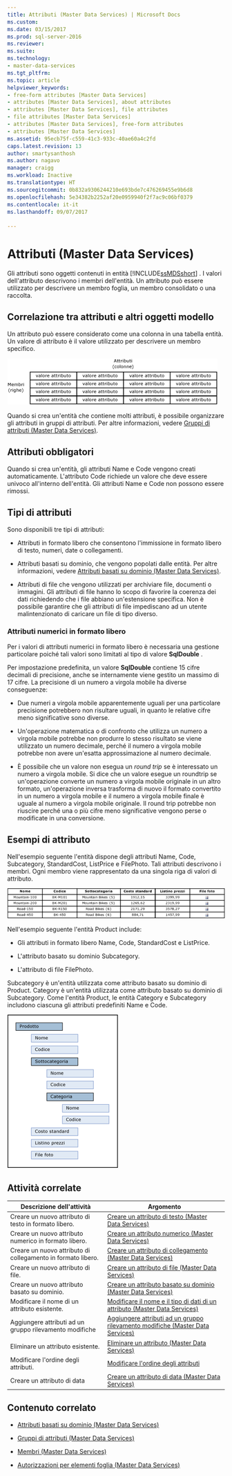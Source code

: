 ```yaml
---
title: Attributi (Master Data Services) | Microsoft Docs
ms.custom: 
ms.date: 03/15/2017
ms.prod: sql-server-2016
ms.reviewer: 
ms.suite: 
ms.technology:
- master-data-services
ms.tgt_pltfrm: 
ms.topic: article
helpviewer_keywords:
- free-form attributes [Master Data Services]
- attributes [Master Data Services], about attributes
- attributes [Master Data Services], file attributes
- file attributes [Master Data Services]
- attributes [Master Data Services], free-form attributes
- attributes [Master Data Services]
ms.assetid: 95ecb75f-c559-41c3-933c-40ae60a4c2fd
caps.latest.revision: 13
author: smartysanthosh
ms.author: nagavo
manager: craigg
ms.workload: Inactive
ms.translationtype: HT
ms.sourcegitcommit: 0b832a9306244210e693bde7c476269455e9b6d8
ms.openlocfilehash: 5e34382b2252af20e0959940f2f7ac9c06bf0379
ms.contentlocale: it-it
ms.lasthandoff: 09/07/2017

---
```

# <a name="attributes-master-data-services"></a>Attributi (Master Data Services)
  Gli attributi sono oggetti contenuti in entità [!INCLUDE[ssMDSshort](../includes/ssmdsshort-md.md)] . I valori dell'attributo descrivono i membri dell'entità. Un attributo può essere utilizzato per descrivere un membro foglia, un membro consolidato o una raccolta.  
  
## <a name="how-attributes-relate-to-other-model-objects"></a>Correlazione tra attributi e altri oggetti modello  
 Un attributo può essere considerato come una colonna in una tabella entità. Un valore di attributo è il valore utilizzato per descrivere un membro specifico.  
  
 ![Entità Master Data Services rappresentata come tabella](../master-data-services/media/mds-conc-entity-table.gif "Entità Master Data Services rappresentata come tabella")  
  
 Quando si crea un'entità che contiene molti attributi, è possibile organizzare gli attributi in gruppi di attributi. Per altre informazioni, vedere [Gruppi di attributi &#40;Master Data Services&#41;](../master-data-services/attribute-groups-master-data-services.md).  
  
## <a name="required-attributes"></a>Attributi obbligatori  
 Quando si crea un'entità, gli attributi Name e Code vengono creati automaticamente. L'attributo Code richiede un valore che deve essere univoco all'interno dell'entità. Gli attributi Name e Code non possono essere rimossi.  
  
## <a name="attribute-types"></a>Tipi di attributi  
 Sono disponibili tre tipi di attributi:  
  
-   Attributi in formato libero che consentono l'immissione in formato libero di testo, numeri, date o collegamenti.  
  
-   Attributi basati su dominio, che vengono popolati dalle entità. Per altre informazioni, vedere [Attributi basati su dominio &#40;Master Data Services&#41;](../master-data-services/domain-based-attributes-master-data-services.md).  
  
-   Attributi di file che vengono utilizzati per archiviare file, documenti o immagini. Gli attributi di file hanno lo scopo di favorire la coerenza dei dati richiedendo che i file abbiano un'estensione specifica. Non è possibile garantire che gli attributi di file impediscano ad un utente malintenzionato di caricare un file di tipo diverso.  
  
### <a name="numeric-free-form-attributes"></a>Attributi numerici in formato libero  
 Per i valori di attributi numerici in formato libero è necessaria una gestione particolare poiché tali valori sono limitati al tipo di valore **SqlDouble** .  
  
 Per impostazione predefinita, un valore **SqlDouble** contiene 15 cifre decimali di precisione, anche se internamente viene gestito un massimo di 17 cifre. La precisione di un numero a virgola mobile ha diverse conseguenze:  
  
-   Due numeri a virgola mobile apparentemente uguali per una particolare precisione potrebbero non risultare uguali, in quanto le relative cifre meno significative sono diverse.  
  
-   Un'operazione matematica o di confronto che utilizza un numero a virgola mobile potrebbe non produrre lo stesso risultato se viene utilizzato un numero decimale, perché il numero a virgola mobile potrebbe non avere un'esatta approssimazione al numero decimale.  
  
-   È possibile che un valore non esegua un *round trip* se è interessato un numero a virgola mobile. Si dice che un valore esegue un roundtrip se un'operazione converte un numero a virgola mobile originale in un altro formato, un'operazione inversa trasforma di nuovo il formato convertito in un numero a virgola mobile e il numero a virgola mobile finale è uguale al numero a virgola mobile originale. Il round trip potrebbe non riuscire perché una o più cifre meno significative vengono perse o modificate in una conversione.  
  
## <a name="attribute-examples"></a>Esempi di attributo  
 Nell'esempio seguente l'entità dispone degli attributi Name, Code, Subcategory, StandardCost, ListPrice e FilePhoto. Tali attributi descrivono i membri. Ogni membro viene rappresentato da una singola riga di valori di attributo.  
  
 ![Tabella dell'entità prodotto bicicletta](../master-data-services/media/mds-conc-entity-table-w-data.gif "Tabella dell'entità prodotto bicicletta")  
  
 Nell'esempio seguente l'entità Product include:  
  
-   Gli attributi in formato libero Name, Code, StandardCost e ListPrice.  
  
-   L'attributo basato su dominio Subcategory.  
  
-   L'attributo di file FilePhoto.  
  
 Subcategory è un'entità utilizzata come attributo basato su dominio di Product. Category è un'entità utilizzata come attributo basato su dominio di Subcategory. Come l'entità Product, le entità Category e Subcategory includono ciascuna gli attributi predefiniti Name e Code.  
  
 ![Struttura ad albero dell'entità prodotto](../master-data-services/media/mds-conc-entity-ui.gif "Struttura ad albero dell'entità prodotto")  
  
## <a name="related-tasks"></a>Attività correlate  
  
|Descrizione dell'attività|Argomento|  
|----------------------|-----------|  
|Creare un nuovo attributo di testo in formato libero.|[Creare un attributo di testo &#40;Master Data Services&#41;](../master-data-services/create-a-text-attribute-master-data-services.md)|  
|Creare un nuovo attributo numerico in formato libero.|[Creare un attributo numerico &#40;Master Data Services&#41;](../master-data-services/create-a-numeric-attribute-master-data-services.md)|  
|Creare un nuovo attributo di collegamento in formato libero.|[Creare un attributo di collegamento &#40;Master Data Services&#41;](../master-data-services/create-a-link-attribute-master-data-services.md)|  
|Creare un nuovo attributo di file.|[Creare un attributo di file &#40;Master Data Services&#41;](../master-data-services/create-a-file-attribute-master-data-services.md)|  
|Creare un nuovo attributo basato su dominio.|[Creare un attributo basato su dominio &#40;Master Data Services&#41;](../master-data-services/create-a-domain-based-attribute-master-data-services.md)|  
|Modificare il nome di un attributo esistente.|[Modificare il nome e il tipo di dati di un attributo &#40;Master Data Services&#41;](../master-data-services/change-an-attribute-name-and-data-type-master-data-services.md)|  
|Aggiungere attributi ad un gruppo rilevamento modifiche|[Aggiungere attributi ad un gruppo rilevamento modifiche &#40;Master Data Services&#41;](../master-data-services/add-attributes-to-a-change-tracking-group-master-data-services.md)|  
|Eliminare un attributo esistente.|[Eliminare un attributo &#40;Master Data Services&#41;](../master-data-services/delete-an-attribute-master-data-services.md)|  
|Modificare l'ordine degli attributi.|[Modificare l'ordine degli attributi](../master-data-services/change-the-order-of-attributes.md)|  
|Creare un attributo di data|[Creare un attributo di data &#40;Master Data Services&#41;](../master-data-services/create-a-date-attribute-master-data-services.md)|  
  
## <a name="related-content"></a>Contenuto correlato  
  
-   [Attributi basati su dominio &#40;Master Data Services&#41;](../master-data-services/domain-based-attributes-master-data-services.md)  
  
-   [Gruppi di attributi &#40;Master Data Services&#41;](../master-data-services/attribute-groups-master-data-services.md)  
  
-   [Membri &#40;Master Data Services&#41;](../master-data-services/members-master-data-services.md)  
  
-   [Autorizzazioni per elementi foglia &#40;Master Data Services&#41;](../master-data-services/leaf-permissions-master-data-services.md)
  

